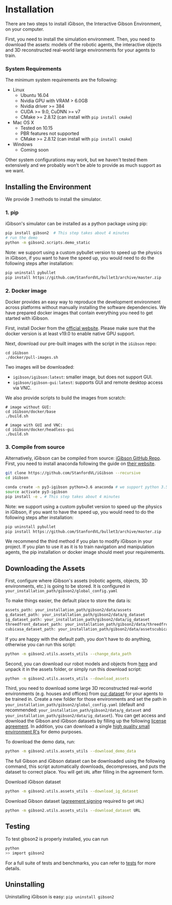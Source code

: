 # Installation
There are two steps to install iGibson, the Interactive Gibson Environment, on your computer.

First, you need to install the simulation environment. Then, you need to download the assets: models of the robotic agents, the interactive objects and 3D reconstructed real-world large environments for your agents to train.

### System Requirements

The minimum system requirements are the following:

- Linux
    - Ubuntu 16.04
    - Nvidia GPU with VRAM > 6.0GB
    - Nvidia driver >= 384
    - CUDA >= 9.0, CuDNN >= v7
    - CMake >= 2.8.12 (can install with `pip install cmake`)
- Mac OS X
    - Tested on 10.15
    - PBR features not supported
    - CMake >= 2.8.12 (can install with `pip install cmake`)
- Windows
    - Coming soon

Other system configurations may work, but we haven't tested them extensively and we probably won't be able to provide as much support as we want.

## Installing the Environment

We provide 3 methods to install the simulator.

### 1. pip

iGibson's simulator can be installed as a python package using pip:

```bash
pip install gibson2  # This step takes about 4 minutes
# run the demo
python -m gibson2.scripts.demo_static
```

Note: we support using a custom pybullet version to speed up the physics in iGibson, if you want to have the speed up, you would need to do the following steps after installation:

```bash
pip uninstall pybullet
pip install https://github.com/StanfordVL/bullet3/archive/master.zip
```

### 2. Docker image

Docker provides an easy way to reproduce the development environment across platforms without manually installing the software dependencies. We have prepared docker images that contain everything you need to get started with iGibson.  

First, install Docker from the [official website](https://www.docker.com/). Please make sure that the docker version is at least v19.0 to enable native GPU support.

Next, download our pre-built images with the script in the `iGibson` repo:

```
cd iGibson
./docker/pull-images.sh
```

Two images will be downloaded:
* `igibson/igibson:latest`: smaller image, but does not support GUI. 
* `igibson/igibson-gui:latest`: supports GUI and remote desktop access via VNC.

We also provide scripts to build the images from scratch:
```
# image without GUI:
cd iGibson/docker/base
./build.sh

# image with GUI and VNC:
cd iGibson/docker/headless-gui
./build.sh
```


### 3. Compile from source

Alternatively, iGibson can be compiled from source: [iGibson GitHub Repo](https://github.com/StanfordVL/iGibson). First, you need to install anaconda following the guide on [their website](https://www.anaconda.com/). 

```bash
git clone https://github.com/StanfordVL/iGibson --recursive
cd iGibson

conda create -n py3-igibson python=3.6 anaconda # we support python 3.5, 3.6, 3.7, 3.8
source activate py3-igibson
pip install -e . # This step takes about 4 minutes
```

Note: we support using a custom pybullet version to speed up the physics in iGibson, if you want to have the speed up, you would need to do the following steps after installation:

```bash
pip uninstall pybullet
pip install https://github.com/StanfordVL/bullet3/archive/master.zip
```

We recommend the third method if you plan to modify iGibson in your project. If you plan to use it as it is to train navigation and manipulation agents, the pip installation or docker image should meet your requirements.


## Downloading the Assets

First, configure where iGibson's assets (robotic agents, objects, 3D environments, etc.) is going to be stored. It is configured in `your_installation_path/gibson2/global_config.yaml`

To make things easier, the default place to store the data is:
```bash
assets_path: your_installation_path/gibson2/data/assets 
g_dataset_path: your_installation_path/gibson2/data/g_dataset
ig_dataset_path: your_installation_path/gibson2/data/ig_dataset
threedfront_dataset_path: your_installation_path/gibson2/data/threedfront_dataset 
cubicasa_dataset_path: your_installation_path/gibson2/data/assetscubicasa_dataset 
```

If you are happy with the default path, you don't have to do anything, otherwise you can run this script:
```bash
python -m gibson2.utils.assets_utils --change_data_path
```

Second, you can download our robot models and objects from [here](https://storage.googleapis.com/gibson_scenes/assets_igibson.tar.gz) and unpack it in the assets folder, or simply run this download script:

```bash
python -m gibson2.utils.assets_utils --download_assets
```


Third, you need to download some large 3D reconstructed real-world environments (e.g. houses and offices) from [our dataset](dataset.md) for your agents to be trained in. Create a new folder for those environments and set the path in `your_installation_path/gibson2/global_config.yaml` (default and recommended: `your_installation_path/gibson2/data/g_dataset` and `your_installation_path/gibson2/data/ig_dataset`). You can get access and download the Gibson and iGibson datasets by filling up the following [license agreement](https://forms.gle/36TW9uVpjrE1Mkf9A). In addition, you can download a single [high quality small environment R's](https://storage.googleapis.com/gibson_scenes/Rs.tar.gz) for demo purposes.

To download the demo data, run:

```bash
python -m gibson2.utils.assets_utils --download_demo_data
```

The full Gibson and iGibson dataset can be downloaded using the following command, this script automatically downloads, decompresses, and puts the dataset to correct place. You will get `URL` after filling in the agreement form.

Download iGibson dataset
```bash
python -m gibson2.utils.assets_utils --download_ig_dataset
```

Download Gibson dataset ([agreement signing](https://forms.gle/36TW9uVpjrE1Mkf9A) required to get `URL`)
```bash
python -m gibson2.utils.assets_utils --download_dataset URL
```

## Testing 

To test gibson2 is properly installed, you can run 
```bash
python
>> import gibson2
```

For a full suite of tests and benchmarks, you can refer to [tests](tests.md) for more details. 

## Uninstalling
Uninstalling iGibson is easy: `pip uninstall gibson2`
